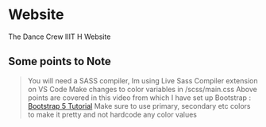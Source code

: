 # Website
The Dance Crew IIIT H Website

## Some points to  Note

>You will need a SASS compiler, Im using Live Sass Compiler extension on VS Code
>Make changes to color variables in /scss/main.css 
>Above points are covered in this video from which I have set up Bootstrap : [Bootstrap 5 Tutorial](https://youtu.be/I7CfaDYzTVM)
>Make sure to use primary, secondary etc colors to make it pretty and not hardcode any color values 
